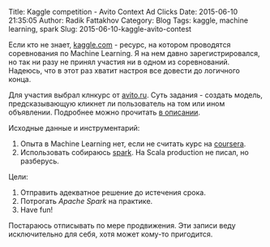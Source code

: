 Title: Kaggle competition - Avito Context Ad Clicks
Date: 2015-06-10 21:35:05
Author: Radik Fattakhov
Category: Blog
Tags: kaggle, machine learning, spark
Slug: 2015-06-10-kaggle-avito-contest

Если кто не знает, [kaggle.com](http://kaggle.com) - ресурс, на котором
проводятся соревнования по Machine Learning. Я на нем давно зарегистрировался,
но так ни разу не принял участия ни в одном из соревнований. Надеюсь, что
в этот раз хватит настроя все довести до логичного конца.

Для участия выбрал клнкурс от [avito.ru](http://avito.ru).
Суть задания - создать модель, предсказывающую кликнет ли пользователь
на том или ином объявлении. Подробнее можно прочитать
[в описании](https://www.kaggle.com/c/avito-context-ad-clicks/data).

Исходные данные и инструментарий:

1. Опыта в Machine Learning нет, если не считать курс на
[coursera](http://coursera.com).
2. Использовать собираюсь [spark](http://spark.apache.org). На Scala
production не писал, но разберусь.

Цели:

1. Отправить адекватное решение до истечения срока.
2. Потрогать *Apache Spark* на практике.
3. Have fun!

Постараюсь отписывать по мере продвижения. Эти записи веду исключительно
для себя, хотя может кому-то пригодится.

